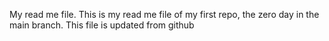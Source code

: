 My read me file.
This is my read me file of my first repo, the zero day in the main branch.
This file is updated from github
